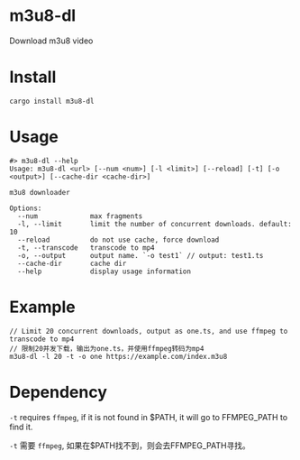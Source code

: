 # m3u8-dl
Download m3u8 video

# Install
```
cargo install m3u8-dl
```

# Usage
```
#> m3u8-dl --help
Usage: m3u8-dl <url> [--num <num>] [-l <limit>] [--reload] [-t] [-o <output>] [--cache-dir <cache-dir>]

m3u8 downloader

Options:
  --num             max fragments
  -l, --limit       limit the number of concurrent downloads. default: 10
  --reload          do not use cache, force download
  -t, --transcode   transcode to mp4
  -o, --output      output name. `-o test1` // output: test1.ts
  --cache-dir       cache dir
  --help            display usage information
```

# Example
```
// Limit 20 concurrent downloads, output as one.ts, and use ffmpeg to transcode to mp4
// 限制20并发下载，输出为one.ts，并使用ffmpeg转码为mp4
m3u8-dl -l 20 -t -o one https://example.com/index.m3u8
```

# Dependency
`-t` requires `ffmpeg`, if it is not found in $PATH, it will go to FFMPEG_PATH to find it.

`-t` 需要 `ffmpeg`, 如果在$PATH找不到，则会去FFMPEG_PATH寻找。